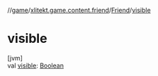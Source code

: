 //[game](../../../index.md)/[xlitekt.game.content.friend](../index.md)/[Friend](index.md)/[visible](visible.md)

# visible

[jvm]\
val [visible](visible.md): [Boolean](https://kotlinlang.org/api/latest/jvm/stdlib/kotlin/-boolean/index.html)
